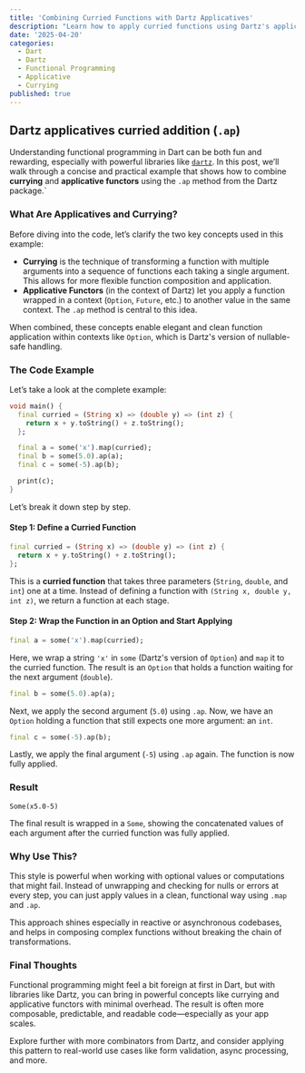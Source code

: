 ```yaml
---
title: 'Combining Curried Functions with Dartz Applicatives'
description: "Learn how to apply curried functions using Dartz's applicative functor in Dart."
date: '2025-04-20'
categories:
  - Dart
  - Dartz
  - Functional Programming
  - Applicative
  - Currying
published: true
---
```


## Dartz applicatives curried addition (`.ap`)

Understanding functional programming in Dart can be both fun and rewarding, especially with powerful libraries like [`dartz`](https://pub.dev/packages/dartz). In this post, we’ll walk through a concise and practical example that shows how to combine **currying** and **applicative functors** using the `.ap` method from the Dartz package.`

### What Are Applicatives and Currying?

Before diving into the code, let’s clarify the two key concepts used in this example:

- **Currying** is the technique of transforming a function with multiple arguments into a sequence of functions each taking a single argument. This allows for more flexible function composition and application.
- **Applicative Functors** (in the context of Dartz) let you apply a function wrapped in a context (`Option`, `Future`, etc.) to another value in the same context. The `.ap` method is central to this idea.

When combined, these concepts enable elegant and clean function application within contexts like `Option`, which is Dartz's version of nullable-safe handling.

### The Code Example

Let’s take a look at the complete example:

```dart showLineNumbers {2-4} title="Example"
void main() {
  final curried = (String x) => (double y) => (int z) {
    return x + y.toString() + z.toString();
  };

  final a = some('x').map(curried);
  final b = some(5.0).ap(a);
  final c = some(-5).ap(b);

  print(c);
}
```

Let’s break it down step by step.

#### Step 1: Define a Curried Function

```dart showLineNumbers title="Definition"
final curried = (String x) => (double y) => (int z) {
  return x + y.toString() + z.toString();
};
```

This is a **curried function** that takes three parameters (`String`, `double`, and `int`) one at a time. Instead of defining a function with `(String x, double y, int z)`, we return a function at each stage.

#### Step 2: Wrap the Function in an Option and Start Applying

```dart showLineNumbers title="Wrap & apply x"
final a = some('x').map(curried);
```

Here, we wrap a string `'x'` in `some` (Dartz's version of `Option`) and `map` it to the curried function. The result is an `Option` that holds a function waiting for the next argument (`double`).

```dart showLineNumbers title="Wrap & apply 5.0"
final b = some(5.0).ap(a);
```

Next, we apply the second argument (`5.0`) using `.ap`. Now, we have an `Option` holding a function that still expects one more argument: an `int`.

```dart showLineNumbers title="Wrap & apply -5"
final c = some(-5).ap(b);
```

Lastly, we apply the final argument (`-5`) using `.ap` again. The function is now fully applied.

### Result

```text showLineNumbers title="Print"
Some(x5.0-5)
```

The final result is wrapped in a `Some`, showing the concatenated values of each argument after the curried function was fully applied.

### Why Use This?

This style is powerful when working with optional values or computations that might fail. Instead of unwrapping and checking for nulls or errors at every step, you can just apply values in a clean, functional way using `.map` and `.ap`.

This approach shines especially in reactive or asynchronous codebases, and helps in composing complex functions without breaking the chain of transformations.

### Final Thoughts

Functional programming might feel a bit foreign at first in Dart, but with libraries like Dartz, you can bring in powerful concepts like currying and applicative functors with minimal overhead. The result is often more composable, predictable, and readable code—especially as your app scales.

Explore further with more combinators from Dartz, and consider applying this pattern to real-world use cases like form validation, async processing, and more.
